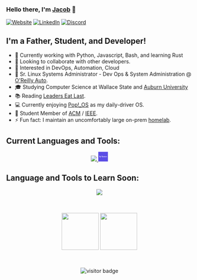 ### Hello there, I'm [Jacob][linkedin] 👋

[![Website](https://img.shields.io/website?label=Website%20%20&style=for-the-badge&url=https%3A%2F%2Fscriptr.dev)](http://scriptr.dev)
[![LinkedIn](https://img.shields.io/website?color=blue&label=LinkedIn&style=for-the-badge&url=https%3A%2F%2Flinkedin.com)](https://www.linkedin.com/in/JacobCoffee/)
[![Discord](https://img.shields.io/discord/334891772696330241?color=5865F2&label=Discord%20-%20Find%20Me%20Here&logo=Discord&logoColor=5865F2&style=for-the-badge)](https://discord.gg/cscareerhub)

## I'm a Father, Student, and Developer!

* 🌱   Currently working with Python, Javascript, Bash, and learning Rust
* 👯   Looking to collaborate with other developers.
* 🧐   Interested in DevOps, Automation, Cloud
* 💼   Sr. Linux Systems Administrator - Dev Ops & System Administration @ [O'Reilly Auto][work].
* 🎓   Studying Computer Science at Wallace State and [Auburn University][school]
* 📚   Reading [Leaders Eat Last][book].
* 💻   Currently enjoying [Pop!_OS][os] as my daily-driver OS.
* 🎉   Student Member of [ACM][acm] / [IEEE][ieee].
* ⚡   Fun fact: I maintain an uncomfortably large on-prem [homelab][homelab].

## Current Languages and Tools:
<p align="center">
  <a href="[https://skillicons.dev](https://scriptr.dev/cv/)">
    <img src="https://skillicons.dev/icons?i=linux,py,django,fastapi,tailwind,ansible,grafana,nginx,jenkins,java,powershell,bash,docker,visualstudio,vscode,vim,azure,aws,redis,postgres,docker,regex,js,git,github,html,css&theme=dark" />
<img alt="Terraform" width="26px" src="https://raw.githubusercontent.com/github/explore/80688e429a7d4ef2fca1e82350fe8e3517d3494d/topics/terraform/terraform.png" />
  </a>
</p>

## Language and Tools to Learn Soon:
<p align="center">
  <a href="[https://skillicons.dev](https://scriptr.dev/cv/)">
    <img src="https://skillicons.dev/icons?i=kubernetes,ts,react,go,rust,nodejs,mongodb&theme=dark" />

  </a>
</p>

<br />

<p align="center">
<a href= "mailto:jacobcoffee@acm.org"><img src="https://github.com/halfrost/halfrost/blob/master/icons/ACM.png" height="100" width="100"/></a>
<a href= "mailto:jcoffee@ieee.org"><img src="https://github.com/halfrost/halfrost/blob/master/icons/IEEE.png" height="100" width="100"/></a>
</p>

<br />

<p  align="center"><img src="https://visitor-badge.laobi.icu/badge?page_id=jacobcoffee" alt="visitor badge"/></p>

[website]: https://scriptr.dev
[github]: https://www.github.com/JacobCoffee
[linkedin]: https://linkedin.com/in/JacobCoffee
[book]: https://www.goodreads.com/book/show/16144853-leaders-eat-last
[os]: https://pop.system76.com/
[school]: http://bulletin.auburn.edu/undergraduate/samuelginncollegeofengineering/departmentofcomputerscienceandsoftwareengineering/
[work]: https://corporate.oreillyauto.com/
[ieee]: mailto:jcoffee@ieee.org
[acm]: mailto:jacobcoffee@acm.org
[homelab]: https://www.reddit.com/r/homelab
